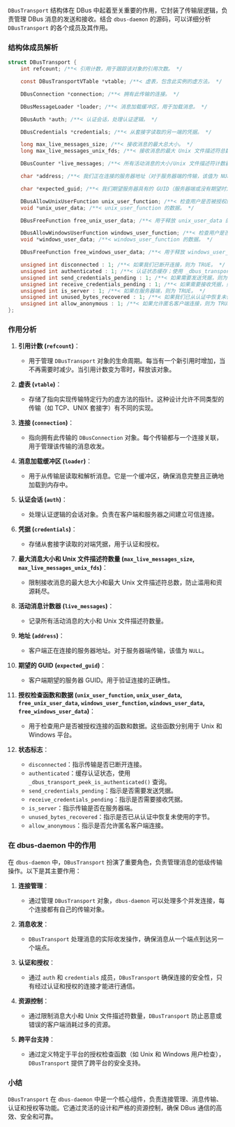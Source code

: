 `DBusTransport` 结构体在 DBus 中起着至关重要的作用，它封装了传输层逻辑，负责管理 DBus 消息的发送和接收。结合 `dbus-daemon` 的源码，可以详细分析 `DBusTransport` 的各个成员及其作用。

### 结构体成员解析

```c
struct DBusTransport {
    int refcount; /**< 引用计数，用于跟踪该对象的引用次数。 */

    const DBusTransportVTable *vtable; /**< 虚表，包含此实例的虚方法。 */

    DBusConnection *connection; /**< 拥有此传输的连接。 */

    DBusMessageLoader *loader; /**< 消息加载缓冲区，用于加载消息。 */

    DBusAuth *auth; /**< 认证会话，处理认证逻辑。 */

    DBusCredentials *credentials; /**< 从套接字读取的另一端的凭据。 */

    long max_live_messages_size; /**< 接收消息的最大总大小。 */
    long max_live_messages_unix_fds; /**< 接收消息的最大 Unix 文件描述符总数。 */

    DBusCounter *live_messages; /**< 所有活动消息的大小/Unix 文件描述符计数器。 */

    char *address; /**< 我们正在连接的服务器地址（对于服务器端的传输，该值为 NULL）。 */

    char *expected_guid; /**< 我们期望服务器具有的 GUID（服务器端或没有期望时为 NULL）。 */

    DBusAllowUnixUserFunction unix_user_function; /**< 检查用户是否被授权的函数。 */
    void *unix_user_data; /**< unix_user_function 的数据。 */

    DBusFreeFunction free_unix_user_data; /**< 用于释放 unix_user_data 的函数。 */

    DBusAllowWindowsUserFunction windows_user_function; /**< 检查用户是否被授权的函数（Windows）。 */
    void *windows_user_data; /**< windows_user_function 的数据。 */

    DBusFreeFunction free_windows_user_data; /**< 用于释放 windows_user_data 的函数。 */

    unsigned int disconnected : 1; /**< 如果我们已断开连接，则为 TRUE。 */
    unsigned int authenticated : 1; /**< 认证状态缓存；使用 _dbus_transport_peek_is_authenticated() 查询值。 */
    unsigned int send_credentials_pending : 1; /**< 如果需要发送凭据，则为 TRUE。 */
    unsigned int receive_credentials_pending : 1; /**< 如果需要接收凭据，则为 TRUE。 */
    unsigned int is_server : 1; /**< 如果在服务器端，则为 TRUE。 */
    unsigned int unused_bytes_recovered : 1; /**< 如果我们已从认证中恢复未使用的字节，则为 TRUE。 */
    unsigned int allow_anonymous : 1; /**< 如果允许匿名客户端连接，则为 TRUE。 */
};
```

### 作用分析

1. **引用计数 (`refcount`)**：
   - 用于管理 `DBusTransport` 对象的生命周期。每当有一个新引用时增加，当不再需要时减少。当引用计数变为零时，释放该对象。

2. **虚表 (`vtable`)**：
   - 存储了指向实现传输特定行为的虚方法的指针。这种设计允许不同类型的传输（如 TCP、UNIX 套接字）有不同的实现。

3. **连接 (`connection`)**：
   - 指向拥有此传输的 `DBusConnection` 对象。每个传输都与一个连接关联，用于管理该传输的消息收发。

4. **消息加载缓冲区 (`loader`)**：
   - 用于从传输层读取和解析消息。它是一个缓冲区，确保消息完整且正确地加载到内存中。

5. **认证会话 (`auth`)**：
   - 处理认证逻辑的会话对象。负责在客户端和服务器之间建立可信连接。

6. **凭据 (`credentials`)**：
   - 存储从套接字读取的对端凭据，用于认证和授权。

7. **最大消息大小和 Unix 文件描述符数量 (`max_live_messages_size`, `max_live_messages_unix_fds`)**：
   - 限制接收消息的最大总大小和最大 Unix 文件描述符总数，防止滥用和资源耗尽。

8. **活动消息计数器 (`live_messages`)**：
   - 记录所有活动消息的大小和 Unix 文件描述符数量。

9. **地址 (`address`)**：
   - 客户端正在连接的服务器地址。对于服务器端传输，该值为 `NULL`。

10. **期望的 GUID (`expected_guid`)**：
    - 客户端期望的服务器 GUID。用于验证连接的正确性。

11. **授权检查函数和数据 (`unix_user_function`, `unix_user_data`, `free_unix_user_data`, `windows_user_function`, `windows_user_data`, `free_windows_user_data`)**：
    - 用于检查用户是否被授权连接的函数和数据。这些函数分别用于 Unix 和 Windows 平台。

12. **状态标志**：
    - `disconnected`：指示传输是否已断开连接。
    - `authenticated`：缓存认证状态，使用 `_dbus_transport_peek_is_authenticated()` 查询。
    - `send_credentials_pending`：指示是否需要发送凭据。
    - `receive_credentials_pending`：指示是否需要接收凭据。
    - `is_server`：指示传输是否在服务器端。
    - `unused_bytes_recovered`：指示是否已从认证中恢复未使用的字节。
    - `allow_anonymous`：指示是否允许匿名客户端连接。

### 在 dbus-daemon 中的作用

在 `dbus-daemon` 中，`DBusTransport` 扮演了重要角色，负责管理消息的低级传输操作。以下是其主要作用：

1. **连接管理**：
   - 通过管理 `DBusTransport` 对象，`dbus-daemon` 可以处理多个并发连接，每个连接都有自己的传输对象。

2. **消息收发**：
   - `DBusTransport` 处理消息的实际收发操作，确保消息从一个端点到达另一个端点。

3. **认证和授权**：
   - 通过 `auth` 和 `credentials` 成员，`DBusTransport` 确保连接的安全性，只有经过认证和授权的连接才能进行通信。

4. **资源控制**：
   - 通过限制消息大小和 Unix 文件描述符数量，`DBusTransport` 防止恶意或错误的客户端消耗过多的资源。

5. **跨平台支持**：
   - 通过定义特定于平台的授权检查函数（如 Unix 和 Windows 用户检查），`DBusTransport` 提供了跨平台的安全支持。

### 小结

`DBusTransport` 在 `dbus-daemon` 中是一个核心组件，负责连接管理、消息传输、认证和授权等功能。它通过灵活的设计和严格的资源控制，确保 DBus 通信的高效、安全和可靠。
